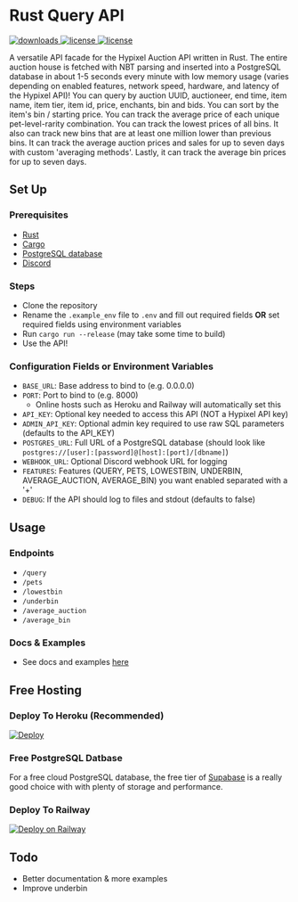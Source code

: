 # Rust Query API
<a href="https://github.com/kr45732/rust-query-api/releases" target="_blank">
  <img alt="downloads" src="https://img.shields.io/github/v/release/kr45732/rust-query-api?style=flat-square" />
</a>
<a href="https://github.com/kr45732/rust-query-api/blob/main/LICENSE" target="_blank">
  <img alt="license" src="https://img.shields.io/github/license/kr45732/rust-query-api?style=flat-square" />
</a>
<a href="https://dsc.gg/skyblock-plus" target="_blank">
  <img alt="license" src="https://img.shields.io/discord/796790757947867156?color=4166f5&label=discord&style=flat-square" />
</a> 

A versatile API facade for the Hypixel Auction API written in Rust. The entire auction house is fetched with NBT parsing and inserted into a PostgreSQL database in about 1-5 seconds every minute with low memory usage (varies depending on enabled features, network speed, hardware, and latency of the Hypixel API)! You can query by auction UUID, auctioneer, end time, item name, item tier, item id, price, enchants, bin and bids. You can sort by the item's bin / starting price. You can track the average price of each unique pet-level-rarity combination. You can track the lowest prices of all bins. It also can track new bins that are at least one million lower than previous bins. It can track the average auction prices and sales for up to seven days with custom 'averaging methods'. Lastly, it can track the average bin prices for up to seven days.

## Set Up
### Prerequisites
- [Rust](https://www.rust-lang.org/tools/install)
- [Cargo](https://doc.rust-lang.org/cargo/getting-started/installation.html)
- [PostgreSQL database](https://www.postgresql.org/)
- [Discord](https://discord.com/)

### Steps
- Clone the repository
- Rename the `.example_env` file to `.env` and fill out required fields **OR** set required fields using environment variables
- Run `cargo run --release` (may take some time to build)
- Use the API!

### Configuration Fields or Environment Variables
- `BASE_URL`: Base address to bind to (e.g. 0.0.0.0)
- `PORT`: Port to bind to (e.g. 8000)
  - Online hosts such as Heroku and Railway will automatically set this
- `API_KEY`: Optional key needed to access this API (NOT a Hypixel API key)
- `ADMIN_API_KEY`: Optional admin key required to use raw SQL parameters (defaults to the API_KEY)
- `POSTGRES_URL`: Full URL of a PostgreSQL database (should look like `postgres://[user]:[password]@[host]:[port]/[dbname]`)
- `WEBHOOK_URL`: Optional Discord webhook URL for logging
- `FEATURES`: Features (QUERY, PETS, LOWESTBIN, UNDERBIN, AVERAGE_AUCTION, AVERAGE_BIN) you want enabled separated with a '+' 
- `DEBUG`: If the API should log to files and stdout (defaults to false)

## Usage
### Endpoints
- `/query`
- `/pets`
- `/lowestbin`
- `/underbin`
- `/average_auction`
- `/average_bin`

### Docs & Examples
- See docs and examples [here](https://github.com/kr45732/rust-query-api/blob/main/examples/examples.md)

## Free Hosting
### Deploy To Heroku (Recommended)
[![Deploy](https://www.herokucdn.com/deploy/button.svg)](https://heroku.com/deploy)

### Free PostgreSQL Datbase
For a free cloud PostgreSQL database, the free tier of [Supabase](https://supabase.com/) is a really good choice with with plenty of storage and performance.

### Deploy To Railway
[![Deploy on Railway](https://railway.app/button.svg)](https://railway.app/new/template?template=https://github.com/kr45732/rust-query-api&plugins=postgresql&envs=BASE_URL,API_KEY,ADMIN_API_KEY,POSTGRES_URL,WEBHOOK_URL,FEATURES&optionalEnvs=WEBHOOK_URL,ADMIN_API_KEY&BASE_URLDesc=The+base+URL+of+the+domain.+Do+not+modify+this&API_KEYDesc=Key+needed+to+access+this+API+(NOT+a+Hypixel+API+key)&ADMIN_API_KEYDesc=Admin+key+required+to+use+raw+SQL+parameters.+Will+default+to+the+API_KEY+if+not+provided&POSTGRES_URLDesc=Full+URL+of+a+PostgreSQL+database.+No+need+to+modify+this+unless+you+are+using+your+own+database+since+Railway+already+provides+this+for+you.&WEBHOOK_URLDesc=Discord+webhook+URL+for+logging&FEATURESDesc=The+features+(QUERY,+PETS,+LOWESTBIN,+UNDERBIN,+AVERAGE_AUCTION,+AVERAGE_BIN)+you+want+enabled+separated+with+commas&BASE_URLDefault=0.0.0.0&POSTGRES_URLDefault=$%7B%7BDATABASE_URL%7D%7D&FEATURESDefault=QUERY,LOWESTBIN,AVERAGE_AUCTION,AVERAGE_BIN&referralCode=WrEybV)

## Todo
- Better documentation & more examples
- Improve underbin